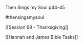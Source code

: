 Then Sings my Soul p44-45

#thensingsmysoul 

[[Session 68 - Thanksgiving]]

[[Hannah and James Bible Tasks]]

